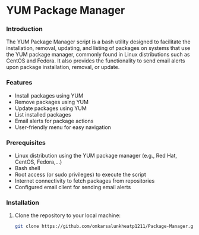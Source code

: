 # YUM Package Manager

### Introduction
The YUM Package Manager script is a bash utility designed to facilitate the installation, removal, updating, and listing of packages on systems that use the YUM package manager, commonly found in Linux distributions such as CentOS and Fedora. It also provides the functionality to send email alerts upon package installation, removal, or update.

### Features
- Install packages using YUM
- Remove packages using YUM
- Update packages using YUM
- List installed packages
- Email alerts for package actions
- User-friendly menu for easy navigation

### Prerequisites
- Linux distribution using the YUM package manager (e.g., Red Hat, CentOS, Fedora,...)
- Bash shell
- Root access (or sudo privileges) to execute the script
- Internet connectivity to fetch packages from repositories
- Configured email client for sending email alerts

### Installation
1. Clone the repository to your local machine:
   ```bash
   git clone https://github.com/omkarsalunkheatp1211/Package-Manager.git
